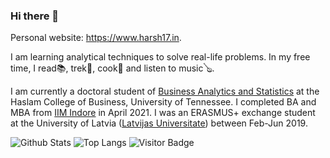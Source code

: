 ### Hi there 👋

<!--
**harshvardhaniimi/harshvardhaniimi** is a ✨ _special_ ✨ repository because its `README.md` (this file) appears on your GitHub profile.

Here are some ideas to get you started:

- 🔭 I’m currently working on ...
- 🌱 I’m currently learning ...
- 👯 I’m looking to collaborate on ...
- 🤔 I’m looking for help with ...
- 💬 Ask me about ...
- 📫 How to reach me: ...
- 😄 Pronouns: ...
- ⚡ Fun fact: ...
-->

Personal website: https://www.harsh17.in.

I am learning analytical techniques to solve real-life problems. In my free time, I read📚, trek🥾, cook🥘 and listen to music🪕.

I am currently a doctoral student of [Business Analytics and Statistics](https://haslam.utk.edu/business-analytics-statistics) at the Haslam College of Business, University of Tennessee. I completed BA and MBA from [IIM Indore](https://iimidr.ac.in) in April 2021. I was an ERASMUS+ exchange student at the University of Latvia ([Latvijas Universitate](https://www.lu.lv/en/)) between Feb-Jun 2019.

![Github Stats](https://github-readme-stats.vercel.app/api?username=harshvardhaniimi&count_private=false&show_icons=true&include_all_commits=true)
![Top Langs](https://github-readme-stats.vercel.app/api/top-langs/?username=harshvardhaniimi&layout=compact)
![Visitor Badge](https://visitor-badge.laobi.icu/badge?page_id=harshvardhaniimi)



